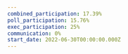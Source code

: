 ```yaml
---
combined_participation: 17.39%
poll_participation: 15.76%
exec_participation: 25%
communication: 0%
start_date: 2022-06-30T00:00:00.000Z
---
```

